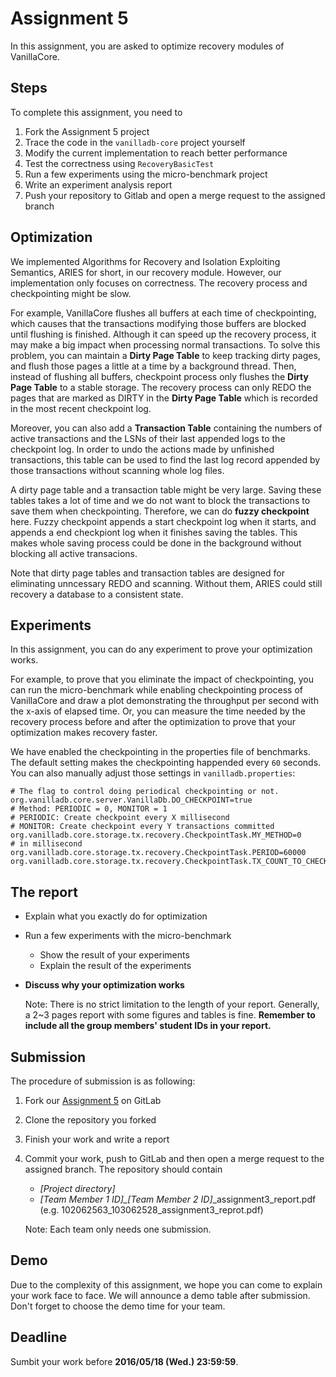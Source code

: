 # Assignment 5
In this assignment, you are asked to optimize recovery modules of VanillaCore.

## Steps
To complete this assignment, you need to

1. Fork the Assignment 5 project
2. Trace the code in the `vanilladb-core` project yourself
3. Modify the current implementation to reach better performance
4. Test the correctness using `RecoveryBasicTest`
5. Run a few experiments using the micro-benchmark project
6. Write an experiment analysis report
7. Push your repository to Gitlab and open a merge request to the assigned branch

## Optimization

We implemented Algorithms for Recovery and Isolation Exploiting Semantics, ARIES for short, in our recovery module. However, our implementation only focuses on correctness. The recovery process and checkpointing might be slow.

For example, VanillaCore flushes all buffers at each time of checkpointing, which causes that the transactions modifying those buffers are blocked until flushing is finished. Although it can speed up the recovery process, it may make a big impact when processing normal transactions. To solve this problem, you can maintain a **Dirty Page Table** to keep tracking dirty pages, and flush those pages a little at a time by a background thread. Then, instead of flushing all buffers, checkpoint process only flushes the **Dirty Page Table** to a stable storage. The recovery process can only REDO the pages that are marked as DIRTY in the **Dirty Page Table** which is recorded in the most recent checkpoint log.

Moreover, you can also add a **Transaction Table** containing the numbers of active transactions and the LSNs of their last appended logs to the checkpoint log. In order to undo the actions made by unfinished transactions, this table can be used to find the last log record appended by those transactions without scanning whole log files.

A dirty page table and a transaction table might be very large. Saving these tables takes a lot of time and we do not want to block the transactions to save them when checkpointing. Therefore, we can do **fuzzy checkpoint** here. Fuzzy checkpoint appends a start checkpoint log when it starts, and appends a end checkpiont log when it finishes saving the tables. This makes whole saving process could be done in the background without blocking all active transacions.

Note that dirty page tables and transaction tables are designed for eliminating unncessary REDO and scanning. Without them, ARIES could still recovery a database to a consistent state.

## Experiments

In this assignment, you can do any experiment to prove your optimization works.

For example, to prove that you eliminate the impact of checkpointing, you can run the micro-benchmark while enabling checkpointing process of VanillaCore and draw a plot demonstrating the throughput per second with the x-axis of elapsed time. Or, you can measure the time needed by the recovery process before and after the optimization to prove that your optimization makes recovery faster.

We have enabled the checkpointing in the properties file of benchmarks. The default setting makes the checkpointing happended every `60` seconds. You can also manually adjust those settings in `vanilladb.properties`:

```properties
# The flag to control doing periodical checkpointing or not.
org.vanilladb.core.server.VanillaDb.DO_CHECKPOINT=true
# Method: PERIODIC = 0, MONITOR = 1
# PERIODIC: Create checkpoint every X millisecond
# MONITOR: Create checkpoint every Y transactions committed
org.vanilladb.core.storage.tx.recovery.CheckpointTask.MY_METHOD=0
# in millisecond
org.vanilladb.core.storage.tx.recovery.CheckpointTask.PERIOD=60000
org.vanilladb.core.storage.tx.recovery.CheckpointTask.TX_COUNT_TO_CHECKPOINT=1000
```

## The report

- Explain what you exactly do for optimization
- Run a few experiments with the micro-benchmark
  - Show the result of your experiments
  - Explain the result of the experiments
- **Discuss why your optimization works**

	Note: There is no strict limitation to the length of your report. Generally, a 2~3 pages report with some figures and tables is fine. **Remember to include all the group members' student IDs in your report.**

## Submission

The procedure of submission is as following:

1. Fork our [Assignment 5](http://shwu10.cs.nthu.edu.tw/2016-cloud-database/CloudDB16-Assignment-5) on GitLab
2. Clone the repository you forked
3. Finish your work and write a report
4. Commit your work, push to GitLab and then open a merge request to the assigned branch. The repository should contain
	- *[Project directory]*
	- *[Team Member 1 ID]_[Team Member 2 ID]*_assignment3_report.pdf (e.g. 102062563_103062528_assignment3_reprot.pdf)

    Note: Each team only needs one submission.

## Demo

Due to the complexity of this assignment, we hope you can come to explain your work face to face. We will announce a demo table after submission. Don't forget to choose the demo time for your team.

## Deadline
Sumbit your work before **2016/05/18 (Wed.) 23:59:59**.
